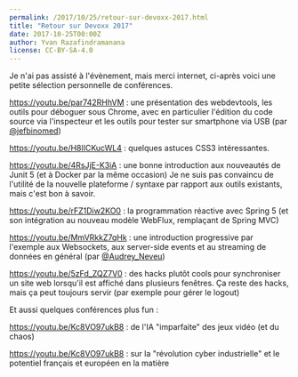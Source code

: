```yaml
---
permalink: /2017/10/25/retour-sur-devoxx-2017.html
title: "Retour sur Devoxx 2017"
date: 2017-10-25T00:00Z
author: Yvan Razafindramanana
license: CC-BY-SA-4.0
---
```


Je n'ai pas assisté à l'évènement, mais merci internet, ci-après voici une petite sélection personnelle de conférences.

<!--more-->

<a href="https://youtu.be/par742RHhVM">https://youtu.be/par742RHhVM</a>&nbsp;: une présentation des webdevtools, les outils pour déboguer sous Chrome, avec en particulier l'édition du code source via l'inspecteur et les outils pour tester sur smartphone via USB (par <a href="https://twitter.com/jefbinomed">@jefbinomed</a>)

<a href="https://youtu.be/H8lICKucWL4">https://youtu.be/H8lICKucWL4</a>&nbsp;: quelques astuces CSS3 intéressantes.

<a href="https://youtu.be/4RsJjE-K3iA">https://youtu.be/4RsJjE-K3iA</a>&nbsp;: une bonne introduction aux nouveautés de Junit 5 (et à Docker par la même occasion) Je ne suis pas convaincu de l'utilité de la nouvelle plateforme / syntaxe par rapport aux outils existants, mais c'est bon à savoir.

<a href="https://youtu.be/rFZ1Diw2KO0">https://youtu.be/rFZ1Diw2KO0</a>&nbsp;: la programmation réactive avec Spring 5 (et son intégration au nouveau modèle WebFlux, remplaçant de Spring MVC)

<a href="https://youtu.be/MmVRkkZ7qHk">https://youtu.be/MmVRkkZ7qHk</a>&nbsp;: une introduction progressive par l'exemple aux Websockets, aux server-side events et au streaming de données en général (par <a href="https://twitter.com/Audrey_Neveu">@Audrey_Neveu</a>)

<a href="https://youtu.be/5zFd_ZQZ7V0">https://youtu.be/5zFd_ZQZ7V0</a>&nbsp;: des hacks plutôt cools pour synchroniser un site web lorsqu'il est affiché dans plusieurs fenêtres. Ça reste des hacks, mais ça peut toujours servir (par exemple pour gérer le logout)

Et aussi quelques conférences plus fun&nbsp;:

<a href="https://youtu.be/Kc8VO97ukB8">https://youtu.be/Kc8VO97ukB8</a>&nbsp;: de l'IA "imparfaite" des jeux vidéo (et du chaos)

<a href="https://youtu.be/Kc8VO97ukB8">https://youtu.be/Kc8VO97ukB8</a>&nbsp;: sur la "révolution cyber industrielle" et le potentiel français et européen en la matière
